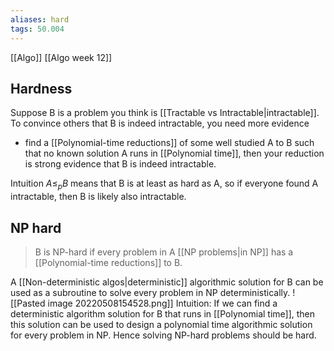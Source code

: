 ```yaml
---
aliases: hard
tags: 50.004
---
```

[[Algo]]
[[Algo week 12]]

## Hardness
Suppose B is a problem you think is [[Tractable vs Intractable|intractable]].
To convince others that B is indeed intractable, you need more evidence
- find a [[Polynomial-time reductions]] of some well studied A to B such that no known solution A runs in [[Polynomial time]], then your reduction is strong evidence that B is indeed intractable.

Intuition
$A\leq_p B$ means that B is at least as hard as A, so if everyone found A intractable, then B is likely also intractable.

## NP hard
>B is NP-hard if every problem in A [[NP problems|in NP]] has a [[Polynomial-time reductions]] to B.

A [[Non-deterministic algos|deterministic]] algorithmic solution for B can be used as a subroutine to solve every problem in NP deterministically.
![[Pasted image 20220508154528.png]]
Intuition:
If we can find a deterministic algorithm solution for B that runs in [[Polynomial time]], then this solution can be used to design a polynomial time algorithmic solution for every problem in NP. Hence solving NP-hard problems should be hard.